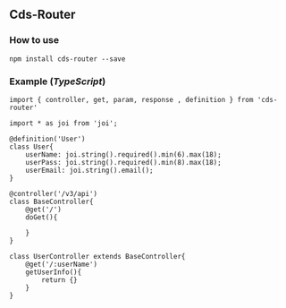 ## Cds-Router

### How to use

    npm install cds-router --save
    
### Example (*TypeScript*)

    import { controller, get, param, response , definition } from 'cds-router'
    
    import * as joi from 'joi';
    
    @definition('User')
    class User{
        userName: joi.string().required().min(6).max(18);
        userPass: joi.string().required().min(8).max(18);
        userEmail: joi.string().email();
    }
    
    @controller('/v3/api')
    class BaseController{
        @get('/')
        doGet(){
            
        }
    }
    
    class UserController extends BaseController{
        @get('/:userName')
        getUserInfo(){
            return {}
        }
    }

    
